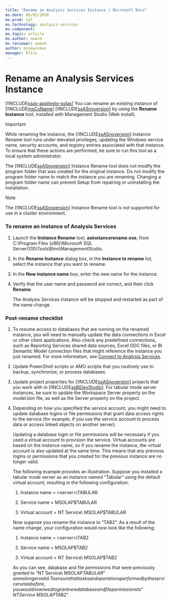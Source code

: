 ```yaml
---
title: "Rename an Analysis Services Instance | Microsoft Docs"
ms.date: 05/02/2018
ms.prod: sql
ms.technology: analysis-services
ms.component:
ms.topic: article
ms.author: owend
ms.reviewer: owend
author: minewiskan
manager: kfile
---
```

# Rename an Analysis Services Instance
[!INCLUDE[ssas-appliesto-sqlas](../../includes/ssas-appliesto-sqlas.md)]
  You can rename an existing instance of [!INCLUDE[msCoName](../../includes/msconame-md.md)] [!INCLUDE[ssASnoversion](../../includes/ssasnoversion-md.md)] by using the **Rename Instance** tool, installed with  Management Studio (Web install).  
  
> [!IMPORTANT]  
>  While renaming the instance, the [!INCLUDE[ssASnoversion](../../includes/ssasnoversion-md.md)] Instance Rename tool runs under elevated privileges, updating the Windows service name, security accounts, and registry entries associated with that instance. To ensure that these actions are performed, be sure to run this tool as a local system administrator.  
  
 The [!INCLUDE[ssASnoversion](../../includes/ssasnoversion-md.md)] Instance Rename tool does not modify the program folder that was created for the original instance. Do not modify the program folder name to match the instance you are renaming. Changing a program folder name can prevent Setup from repairing or uninstalling the installation.  
  
> [!NOTE]  
>  The [!INCLUDE[ssASnoversion](../../includes/ssasnoversion-md.md)] Instance Rename tool is not supported for use in a cluster environment.  
  
### To rename an instance of Analysis Services  
  
1.  Launch the **Instance Rename** tool, **asinstancerename.exe**, from C:\Program Files (x86)\Microsoft SQL Server\130\Tools\Binn\ManagementStudio.  
  
2.  In the **Rename Instance** dialog box, in the **Instance to rename** list, select the instance that you want to rename.  
  
3.  In the **New instance name** box, enter the new name for the instance.  
  
4.  Verify that the user name and password are correct, and then click **Rename**.  
  
     The Analysis Services instance will be stopped and restarted as part of the name change.  
  
### Post-rename checklist  
  
1.  To resume access to databases that are running on the renamed instance, you will need to manually update the data connections in Excel or other client applications. Also check any predefined connections, such as Reporting Services shared data sources, Excel ODC files, or BI Semantic Model connection files that might reference the instance you just renamed. For more information, see [Connect to Analysis Services](../../analysis-services/instances/connect-to-analysis-services.md).  
  
2.  Update PowerShell scripts or AMO scripts that you routinely use to backup, synchronize, or process databases.  
  
3.  Update project properties for [!INCLUDE[ssASnoversion](../../includes/ssasnoversion-md.md)] projects that you work with in [!INCLUDE[ssBIDevStudio](../../includes/ssbidevstudio-md.md)]. For tabular mode server instances, be sure to update the Workspace Server property on the model.bim file, as well as the Server property on the project.  
  
4.  Depending on how you specified the service account, you might need to update database logins or file permissions that grant data access rights to the service (for example, if you use the service account to process data or access linked objects on another server).  
  
     Updating a database login or file permissions will be necessary if you used a virtual account to provision the service. Virtual accounts are based on the instance name, so if you rename the instance, the virtual account is also updated at the same time. This means that any previous logins or permissions that you created for the previous instance are no longer valid.  
  
     The following example provides an illustration. Suppose you installed a tabular mode server as an instance named “Tabular” using the default virtual account, resulting in the following configuration:  
  
    1.  Instance name = \<server>\TABULAR  
  
    2.  Service name = MSOLAP$TABULAR  
  
    3.  Virtual account = NT Service\ MSOLAP$TABULAR  
  
     Now suppose you rename the instance to “TAB2”. As a result of the name change, your configuration would now look like the following:  
  
    1.  Instance name = \<server>\TAB2  
  
    2.  Service name = MSOLAP$TAB2  
  
    3.  Virtual account = NT Service\ MSOLAP$TAB2  
  
     As you can see, database and file permissions that were previously granted to “NT Service\ MSOLAP$TABULAR” are no longer valid. To ensure that tasks and operations performed by the service run as before, you would now need to grant new database and file permissions to “NT Service\ MSOLAP$TAB2”.  
  
  
